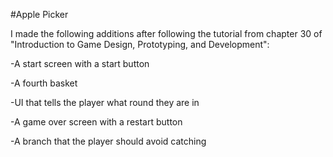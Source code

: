#Apple Picker

I made the following additions after following the tutorial from chapter 30 of "Introduction to Game Design, Prototyping, and Development":

-A start screen with a start button

-A fourth basket

-UI that tells the player what round they are in

-A game over screen with a restart button

-A branch that the player should avoid catching
